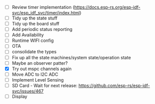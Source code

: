  - [ ] Review timer implementation (https://docs.esp-rs.org/esp-idf-svc/esp_idf_svc/timer/index.html)
 - [ ] Tidy up the state stuff
 - [ ] Tidy up the board stuff
 - [ ] Add periodic status reporting
 - [ ] Add Availability
 - [ ] Runtime WIFI config
 - [ ] OTA
 - [ ] consolidate the types
 - [ ] Fix up all the state machines/system state/operation state
 - [ ] Maybe an observer patter?
 - [X] Try out mspc channels again
 - [ ] Move ADC to I2C ADC
 - [ ] Implement Level Sensing
 - [ ] SD Card - Wait for next release: https://github.com/esp-rs/esp-idf-svc/issues/467
 - [ ] Display